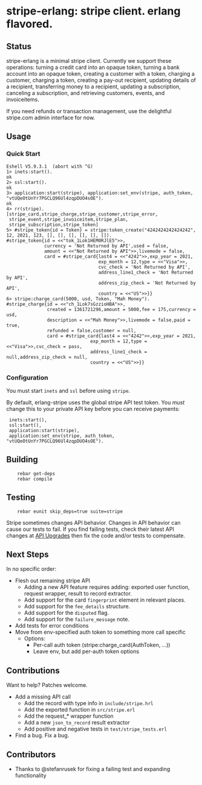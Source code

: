 stripe-erlang: stripe client.  erlang flavored.
===============================================

Status
------
stripe-erlang is a minimal stripe client.  Currently we support these
operations: turning a credit card into an opaque token, turning a bank account
into an opaque token, creating a customer with a token,
charging a customer, charging a token, creating a pay-out recipient,
updating details of a recipient, transferring money to a recipient, updating
a subscription, canceling a subscription, and retrieving customers, events,
and invoiceitems.

If you need refunds or transaction management, use the delightful stripe.com
admin interface for now.

Usage
-----
### Quick Start
    Eshell V5.9.3.1  (abort with ^G)
    1> inets:start().
    ok
    2> ssl:start().
    ok
    3> application:start(stripe), application:set_env(stripe, auth_token, "vtUQeOtUnYr7PGCLQ96Ul4zqpDUO4sOE").
    ok
    4> rr(stripe).
    [stripe_card,stripe_charge,stripe_customer,stripe_error,
     stripe_event,stripe_invoiceitem,stripe_plan,
     stripe_subscription,stripe_token]
    5> #stripe_token{id = Token} = stripe:token_create("4242424242424242", 12, 2021, 123, [], [], [], [], [], []).
    #stripe_token{id = <<"tok_1Lok1HEM0RJlE5">>,
                  currency = 'Not Returned by API',used = false,
                  amount = <<"Not Returned by API">>,livemode = false,
                  card = #stripe_card{last4 = <<"4242">>,exp_year = 2021,
                                      exp_month = 12,type = <<"Visa">>,
                                      cvc_check = 'Not Returned by API',
                                      address_line1_check = 'Not Returned by API',
                                      address_zip_check = 'Not Returned by API',
                                      country = <<"US">>}}
    6> stripe:charge_card(5000, usd, Token, "Mah Money").
    #stripe_charge{id = <<"ch_1Lok7sGzzioHBA">>,
                   created = 1361721296,amount = 5000,fee = 175,currency = usd,
                   description = <<"Mah Money">>,livemode = false,paid = true,
                   refunded = false,customer = null,
                   card = #stripe_card{last4 = <<"4242">>,exp_year = 2021,
                                   exp_month = 12,type = <<"Visa">>,cvc_check = pass,
                                   address_line1_check = null,address_zip_check = null,
                                   country = <<"US">>}}


### Configuration
You must start `inets` and `ssl` before using `stripe`.

By default, erlang-stripe uses the global stripe API test token.
You *must* change this to your private API key before you can receive payments:

     inets:start(),
     ssl:start(),
     application:start(stripe),
     application:set_env(stripe, auth_token, "vtUQeOtUnYr7PGCLQ96Ul4zqpDUO4sOE").

Building
--------
        rebar get-deps
        rebar compile

Testing
-------
        rebar eunit skip_deps=true suite=stripe

Stripe sometimes changes API behavior.  Changes in API behavior can cause
our tests to fail.  If you find failing tests, check their latest API changes at
[API Upgrades](https://stripe.com/docs/upgrades) then fix the code and/or tests
to compensate.

Next Steps
----------
In no specific order:

* Flesh out remaining stripe API
  * Adding a new API feature requires adding: exported user function, request wrapper, result to record extractor.
  * Add support for the card `fingerprint` element in relevant places.
  * Add support for the `fee_details` structure.
  * Add support for the `disputed` flag.
  * Add support for the `failure_message` note.
* Add tests for error conditions
* Move from env-specified auth token to something more call specific
  * Options:
    * Per-call auth token (stripe:charge_card(AuthToken, ...))
    * Leave env, but add per-auth token options

Contributions
-------------
Want to help?  Patches welcome.

* Add a missing API call
  * Add the record with type info in `include/stripe.hrl`
  * Add the exported function in `src/stripe.erl`
  * Add the request_* wrapper function
  * Add a new `json_to_record` result extractor
  * Add positive and negative tests in `test/stripe_tests.erl`
* Find a bug.  Fix a bug.

Contributors
------------
* Thanks to @stefanrusek for fixing a failing test and expanding functionality
